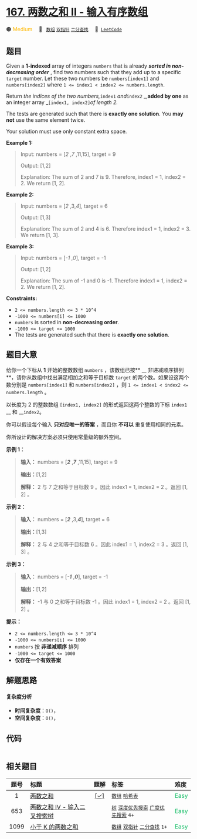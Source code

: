 # [167. 两数之和 II - 输入有序数组](https://leetcode.com/problems/two-sum-ii-input-array-is-sorted)

🟠 <font color=#ffb800>Medium</font>&emsp; 🔖&ensp; [`数组`](/outline/tag/array.md) [`双指针`](/outline/tag/two-pointers.md) [`二分查找`](/outline/tag/binary-search.md)&emsp; 🔗&ensp;[`LeetCode`](https://leetcode.com/problems/two-sum-ii-input-array-is-sorted)

## 题目

Given a **1-indexed** array of integers `numbers` that is already **_sorted in
non-decreasing order_** , find two numbers such that they add up to a specific
`target` number. Let these two numbers be `numbers[index1]` and
`numbers[index2]` where `1 <= index1 < index2 <= numbers.length`.

Return _the indices of the two numbers,_`index1` _and_`index2` _,**added by
one** as an integer array _`[index1, index2]`_of length 2._

The tests are generated such that there is **exactly one solution**. You **may
not** use the same element twice.

Your solution must use only constant extra space.



**Example 1:**

> Input: numbers = [_2_ ,_7_ ,11,15], target = 9
> 
> Output: [1,2]
> 
> Explanation: The sum of 2 and 7 is 9. Therefore, index1 = 1, index2 = 2. We return [1, 2].

**Example 2:**

> Input: numbers = [_2_ ,3,_4_], target = 6
> 
> Output: [1,3]
> 
> Explanation: The sum of 2 and 4 is 6. Therefore index1 = 1, index2 = 3. We return [1, 3].

**Example 3:**

> Input: numbers = [_-1_ ,_0_], target = -1
> 
> Output: [1,2]
> 
> Explanation: The sum of -1 and 0 is -1. Therefore index1 = 1, index2 = 2. We return [1, 2].

**Constraints:**

  * `2 <= numbers.length <= 3 * 10^4`
  * `-1000 <= numbers[i] <= 1000`
  * `numbers` is sorted in **non-decreasing order**.
  * `-1000 <= target <= 1000`
  * The tests are generated such that there is **exactly one solution**.


## 题目大意

给你一个下标从 **1** 开始的整数数组 `numbers` ，该数组已按** __ 非递减顺序排列  **，请你从数组中找出满足相加之和等于目标数
`target` 的两个数。如果设这两个数分别是 `numbers[index1]` 和 `numbers[index2]` ，则 `1 <= index1
< index2 <= numbers.length` 。

以长度为 2 的整数数组 `[index1, index2]` 的形式返回这两个整数的下标 `index1` __ 和 __`index2`。

你可以假设每个输入 **只对应唯一的答案** ，而且你 **不可以** 重复使用相同的元素。

你所设计的解决方案必须只使用常量级的额外空间。



**示例 1：**

> 
> 
> 
> 
> 
> **输入：** numbers = [**_2_** ,**_7_** ,11,15], target = 9
> 
> **输出：**[1,2]
> 
> **解释：** 2 与 7 之和等于目标数 9 。因此 index1 = 1, index2 = 2 。返回 [1, 2] 。

**示例 2：**

> 
> 
> 
> 
> 
> **输入：** numbers = [**_2_** ,3,**_4_**], target = 6
> 
> **输出：**[1,3]
> 
> **解释：** 2 与 4 之和等于目标数 6 。因此 index1 = 1, index2 = 3 。返回 [1, 3] 。

**示例 3：**

> 
> 
> 
> 
> 
> **输入：** numbers = [**_-1_** ,**_0_**], target = -1
> 
> **输出：**[1,2]
> 
> **解释：** -1 与 0 之和等于目标数 -1 。因此 index1 = 1, index2 = 2 。返回 [1, 2] 。
> 
> 



**提示：**

  * `2 <= numbers.length <= 3 * 10^4`
  * `-1000 <= numbers[i] <= 1000`
  * `numbers` 按 **非递减顺序** 排列
  * `-1000 <= target <= 1000`
  * **仅存在一个有效答案**


## 解题思路

#### 复杂度分析

- **时间复杂度**：`O()`，
- **空间复杂度**：`O()`，

## 代码

```javascript

```

## 相关题目

<!-- prettier-ignore -->
| 题号 | 标题 | 题解 | 标签 | 难度 |
| :------: | :------ | :------: | :------ | :------ |
| 1 | [两数之和](https://leetcode.com/problems/two-sum) | [[✓]](/problem/0001) |  [`数组`](/outline/tag/array.md) [`哈希表`](/outline/tag/hash-table.md) | <font color=#15bd66>Easy</font> |
| 653 | [两数之和 IV - 输入二叉搜索树](https://leetcode.com/problems/two-sum-iv-input-is-a-bst) |  |  [`树`](/outline/tag/tree.md) [`深度优先搜索`](/outline/tag/depth-first-search.md) [`广度优先搜索`](/outline/tag/breadth-first-search.md) `4+` | <font color=#15bd66>Easy</font> |
| 1099 | [小于 K 的两数之和](https://leetcode.com/problems/two-sum-less-than-k) |  |  [`数组`](/outline/tag/array.md) [`双指针`](/outline/tag/two-pointers.md) [`二分查找`](/outline/tag/binary-search.md) `1+` | <font color=#15bd66>Easy</font> |

<style>
.blue {
    background-color: #096dd9;
    padding: 0.25rem 0.5rem;
    margin: 0;
    font-size: 0.85em;
    border-radius: 3px;
    color: white;
    font-weight: 500;
}
table th:first-of-type { width: 10%; }
table th:nth-of-type(2) { width: 35%; }
table th:nth-of-type(3) { width: 10%; }
table th:nth-of-type(4) { width: 35%; }
table th:nth-of-type(5) { width: 10%; }
</style>
